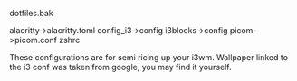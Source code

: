 dotfiles.bak

alacritty->alacritty.toml
config_i3->config
i3blocks->config
picom->picom.conf
zshrc

These configurations are for semi ricing up your i3wm.
Wallpaper linked to the i3 conf was taken from google, you may find it yourself.
